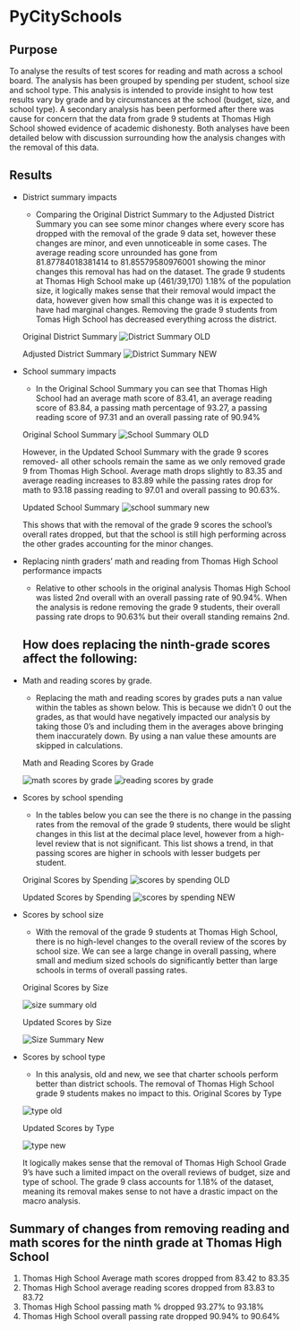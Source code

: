 # PyCitySchools
## Purpose

To analyse the results of test scores for reading and math across a school board. The analysis has been grouped by spending per student, school size and school type. This analysis is intended to provide insight to how test results vary by grade and by circumstances at the school (budget, size, and school type). 
A secondary analysis has been performed after there was cause for concern that the data from grade 9 students at Thomas High School showed evidence of academic dishonesty. Both analyses have been detailed below with discussion surrounding how the analysis changes with the removal of this data. 


## Results
* District summary impacts
  * Comparing the Original District Summary to the Adjusted District Summary you can see some minor changes where every score has dropped with the removal of the grade 9 data set, however these changes are minor, and even unnoticeable in some cases.  The average reading score unrounded has gone from 81.87784018381414 to 81.85579580976001 showing the minor changes this removal has had on the dataset. The grade 9 students at Thomas High School make up (461/39,170) 1.18% of the population size, it logically makes sense that their removal would impact the data, however given how small this change was it is expected to have had marginal changes. Removing the grade 9 students from Tomas High School has decreased everything across the district.

  Original District Summary
  ![District Summary OLD](https://user-images.githubusercontent.com/85718354/126074525-2ec16520-51ba-4beb-8f92-0f61c19112f1.JPG)

  Adjusted District Summary
  ![District Summary NEW](https://user-images.githubusercontent.com/85718354/126074453-a50425cc-c93f-4af0-bbd7-8e0acb2aeb17.JPG)

* School summary impacts 
  * In the Original School Summary you can see that Thomas High School had an average math score of 83.41, an average reading score of 83.84, a passing math percentage of 93.27, a passing reading score of 97.31  and an overall passing rate of 90.94%

  Original School Summary
  ![School Summary OLD](https://user-images.githubusercontent.com/85718354/126075087-68f1b0ac-4303-453a-ab51-5a0280aa485e.JPG)

  However, in the Updated School Summary with the grade 9 scores removed- all other schools remain the same as we only removed grade 9 from Thomas High School. 
  Average math drops slightly to 83.35 and average reading increases to 83.89 while the passing rates drop for math to 93.18 passing reading to 97.01 and overall passing to  90.63%.

  Updated School Summary
  ![school summary new](https://user-images.githubusercontent.com/85718354/126076830-cd8e685b-9821-4c7f-ba95-1dfaaa7b0d4d.JPG)

  This shows that with the removal of the grade 9 scores the school’s overall rates dropped, but that the school is still high performing across the other grades accounting for the minor changes.


* Replacing ninth graders’ math and reading from Thomas High School performance impacts
  * Relative to other schools in the original analysis Thomas High School was listed 2nd overall with an overall passing rate of 90.94%. When the analysis is redone removing the grade 9 students, their overall passing rate drops to 90.63% but their overall standing remains 2nd. 

  ## How does replacing the ninth-grade scores affect the following:
* Math and reading scores by grade.
  * Replacing the math and reading scores by grades puts a nan value within the tables as shown below. This is because we didn’t 0 out the grades, as that would have negatively impacted our analysis by taking those 0’s and including them in the averages above bringing them inaccurately down. By using a nan value these amounts are skipped in calculations.

  Math and Reading Scores by Grade
  
  
  ![math scores by grade](https://user-images.githubusercontent.com/85718354/126075573-08a247bb-b5d8-4700-b998-5c3af86fbfa3.JPG)
  ![reading scores by grade](https://user-images.githubusercontent.com/85718354/126075574-25874cda-9e31-402e-adc1-565839fdb0c7.JPG)

* Scores by school spending
  * In the tables below you can see the there is no change in the passing rates from the removal of the grade 9 students, there would be slight changes in this list at the decimal place level, however from a high-level review that is not significant. This list shows a trend, in that passing scores are higher in schools with lesser budgets per student.

  Original Scores by Spending
  ![scores by spending OLD](https://user-images.githubusercontent.com/85718354/126075644-7451f158-c48a-47d1-932c-fed11aa78181.JPG)
  
  Updated Scores by Spending
  ![scores by spending NEW](https://user-images.githubusercontent.com/85718354/126076397-ac0e730b-a061-4756-8d4d-012ca3e71157.JPG)


* Scores by school size
  * With the removal of the grade 9 students at Thomas High School, there is no high-level changes to the overall review of the scores by school size. We can see a large change in overall passing, where small and medium sized schools do significantly better than large schools in terms of overall passing rates. 

  Original Scores by Size
  
  ![size summary old](https://user-images.githubusercontent.com/85718354/126075786-379f1a6b-ebeb-499b-8ab9-5397f0f089a9.JPG)

  Updated Scores by Size
  
  ![Size Summary New](https://user-images.githubusercontent.com/85718354/126076475-daf753c5-68e8-4b4e-b1a0-798a8aa56ade.JPG)


* Scores by school type
  * In this analysis, old and new, we see that charter schools perform better than district schools. The removal of Thomas High School grade 9 students makes no impact to this.
  Original Scores by Type
  
  ![type old](https://user-images.githubusercontent.com/85718354/126075892-61f5e6d9-b93e-4452-8ed4-a422429c919d.JPG)
 
  Updated Scores by Type
  
  ![type new](https://user-images.githubusercontent.com/85718354/126076562-2792fbc0-2aa3-47b8-8ebd-0923b794bf72.JPG)


  It logically makes sense that the removal of Thomas High School Grade 9’s have such a limited impact on the overall reviews of budget, size and type of school. The grade 9 class accounts for 1.18% of the dataset, meaning its removal makes sense to not have a drastic impact on the macro analysis.

## Summary of changes from removing reading and math scores for the ninth grade at Thomas High School
1. Thomas High School Average math scores dropped from 83.42 to 83.35
2. Thomas High School average reading scores dropped from 83.83 to 83.72
3. Thomas High School passing math % dropped 93.27% to 93.18%
4. Thomas High School overall passing rate dropped 90.94% to 90.64%



